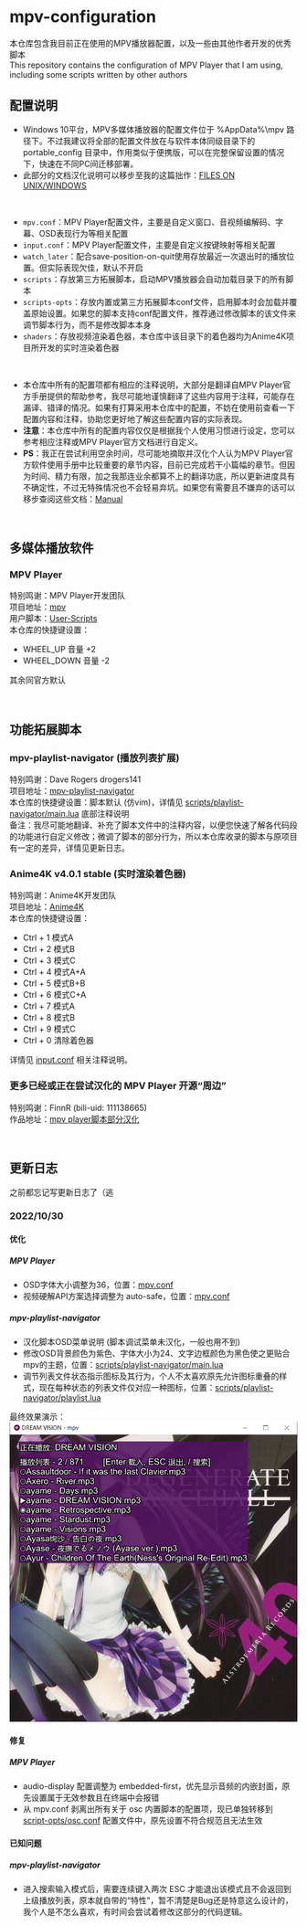 # mpv-configuration
本仓库包含我目前正在使用的MPV播放器配置，以及一些由其他作者开发的优秀脚本<br>
This repository contains the configuration of MPV Player that I am using, including some scripts written by other authors<br>

## 配置说明
- Windows 10平台，MPV多媒体播放器的配置文件位于 %AppData%\mpv 路径下。不过我建议将全部的配置文件放在与软件本体同级目录下的 portable_config 目录中，作用类似于便携版，可以在完整保留设置的情况下，快速在不同PC间迁移部署。<br>
- 此部分的文档汉化说明可以移步至我的这篇拙作：[FILES ON UNIX/WINDOWS](https://www.bilibili.com/read/cv18772653)<br>

<br>

- ```mpv.conf```：MPV Player配置文件，主要是自定义窗口、音视频编解码、字幕、OSD表现行为等相关配置<br>
- ```input.conf```：MPV Player配置文件，主要是自定义按键映射等相关配置<br>
- ```watch_later```：配合save-position-on-quit使用存放最近一次退出时的播放位置。但实际表现欠佳，默认不开启<br>
- ```scripts```：存放第三方拓展脚本，启动MPV播放器会自动加载目录下的所有脚本<br>
- ```scripts-opts```：存放内置或第三方拓展脚本conf文件，启用脚本时会加载并覆盖原始设置。如果您的脚本支持conf配置文件，推荐通过修改脚本的该文件来调节脚本行为，而不是修改脚本本身<br>
- ```shaders```：存放视频渲染着色器，本仓库中该目录下的着色器均为Anime4K项目所开发的实时渲染着色器<br>

<br>

- 本仓库中所有的配置项都有相应的注释说明，大部分是翻译自MPV Player官方手册提供的帮助参考，我尽可能地谨慎翻译了这些内容用于注释，可能存在漏译、错译的情况。如果有打算采用本仓库中的配置，不妨在使用前查看一下配置内容和注释，协助您更好地了解这些配置内容的实际表现。<br>
- **注意**：本仓库中所有的配置内容仅仅是根据我个人使用习惯进行设定，您可以参考相应注释或MPV Player官方文档进行自定义。<br>
- **PS**：我正在尝试利用空余时间，尽可能地摘取并汉化个人认为MPV Player官方软件使用手册中比较重要的章节内容，目前已完成若干小篇幅的章节。但因为时间、精力有限，加之我那连业余都算不上的翻译功底，所以更新进度具有不确定性，不过无特殊情况也不会轻易弃坑。如果您有需要且不嫌弃的话可以移步查阅这些文档：[Manual](https://www.bilibili.com/read/readlist/rl617174)<br>

</br>

## 多媒体播放软件
### MPV Player
特别鸣谢：MPV Player开发团队<br>
项目地址：[mpv](https://github.com/mpv-player/mpv)<br>
用户脚本：[User-Scripts](https://github.com/mpv-player/mpv/wiki/User-Scripts)<br>
本仓库的快捷键设置：<br>
- WHEEL_UP    音量 +2
- WHEEL_DOWN  音量 -2

其余同官方默认<br>

</br>

## 功能拓展脚本
### mpv-playlist-navigator (播放列表扩展)
特别鸣谢：Dave Rogers drogers141<br>
项目地址：[mpv-playlist-navigator](https://github.com/drogers141/mpv-playlist-navigator)<br>
本仓库的快捷键设置：脚本默认 (仿vim)，详情见 [scripts/playlist-navigator/main.lua](scripts/playlist-navigator/main.lua) 底部注释说明<br>
备注：我尽可能地翻译、补充了脚本文件中的注释内容，以便您快速了解各代码段的功能进行自定义修改；微调了脚本的部分行为，所以本仓库收录的脚本与原项目有一定的差异，详情见更新日志。<br>

### Anime4K v4.0.1 stable (实时渲染着色器)
特别鸣谢：Anime4K开发团队<br>
项目地址：[Anime4K](https://github.com/bloc97/Anime4K)<br>
本仓库的快捷键设置：<br>
- Ctrl + 1  模式A
- Ctrl + 2  模式B
- Ctrl + 3  模式C
- Ctrl + 4  模式A+A
- Ctrl + 5  模式B+B
- Ctrl + 6  模式C+A
- Ctrl + 7  模式A
- Ctrl + 8  模式B
- Ctrl + 9  模式C
- Ctrl + 0  清除着色器

详情见 [input.conf](input.conf) 相关注释说明。<br>

### 更多已经或正在尝试汉化的 MPV Player 开源“周边”
特别鸣谢：FinnR (bili-uid: 111138665)<br>
作品地址：[mpv player脚本部分汉化](https://www.bilibili.com/read/cv19251824)<br>

<br>

## 更新日志
之前都忘记写更新日志了（逃<br>
### 2022/10/30
#### 优化
##### MPV Player
- OSD字体大小调整为36，位置：[mpv.conf](mpv.conf)
- 视频硬解API方案选择调整为 auto-safe，位置：[mpv.conf](mpv.conf)

##### mpv-playlist-navigator
- 汉化脚本OSD菜单说明 (脚本调试菜单未汉化，一般也用不到)
- 修改OSD背景颜色为紫色、字体大小为24、文字边框颜色为黑色使之更贴合mpv的主题，位置：[scripts/playlist-navigator/main.lua](scripts/playlist-navigator/main.lua)
- 调节列表文件状态指示图标及其行为，个人不太喜欢原先允许图标重叠的样式，现在每种状态的列表文件仅对应一种图标，位置：[scripts/playlist-navigator/playlist.lua](scripts/playlist-navigator/playlist.lua)

最终效果演示：<br>
![Sample](img-sample/mpv-playlist-navigator.png)

#### 修复
##### MPV Player
- audio-display 配置调整为 embedded-first，优先显示音频的内嵌封面，原先设置属于无效参数且在终端中会报错
- 从 mpv.conf 剥离出所有关于 osc 内置脚本的配置项，现已单独转移到 [script-opts/osc.conf](script-opts/osc.conf) 配置文件中，原先设置不符合规范且无法生效

#### 已知问题
##### mpv-playlist-navigator
- 进入搜索输入模式后，需要连续键入两次 ESC 才能退出该模式且不会返回到上级播放列表，原本就自带的“特性”，暂不清楚是Bug还是特意这么设计的，我个人是不怎么喜欢，有时间会尝试着修改这部分的代码逻辑。
